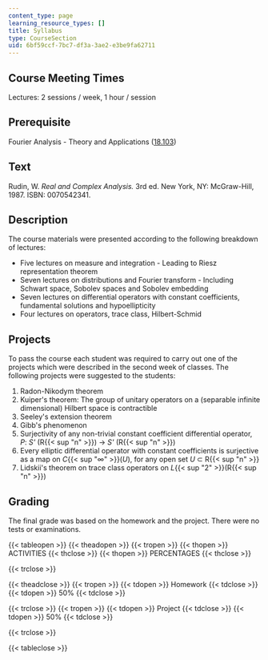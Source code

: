 ```yaml
---
content_type: page
learning_resource_types: []
title: Syllabus
type: CourseSection
uid: 6bf59ccf-7bc7-df3a-3ae2-e3be9fa62711
---
```


Course Meeting Times
--------------------

Lectures: 2 sessions / week, 1 hour / session

Prerequisite
------------

Fourier Analysis - Theory and Applications ([18.103](/courses/18-103-fourier-analysis-fall-2013))

Text
----

Rudin, W. _Real and Complex Analysis._ 3rd ed. New York, NY: McGraw-Hill, 1987. ISBN: 0070542341.

Description
-----------

The course materials were presented according to the following breakdown of lectures:

*   Five lectures on measure and integration - Leading to Riesz representation theorem
*   Seven lectures on distributions and Fourier transform - Including Schwart space, Sobolev spaces and Sobolev embedding
*   Seven lectures on differential operators with constant coefficients, fundamental solutions and hypoellipticity
*   Four lectures on operators, trace class, Hilbert-Schmid

Projects
--------

To pass the course each student was required to carry out one of the projects which were described in the second week of classes. The following projects were suggested to the students:

1.  Radon-Nikodym theorem
2.  Kuiper's theorem: The group of unitary operators on a (separable infinite dimensional) Hilbert space is contractible
3.  Seeley's extension theorem
4.  Gibb's phenomenon
5.  Surjectivity of any non-trivial constant coefficient differential operator, _P_: _S'_ (R{{< sup "n" >}}) → _S'_ (R{{< sup "n" >}})
6.  Every elliptic differential operator with constant coefficients is surjective as a map on _C_{{< sup "∞" >}}(_U_), for any open set _U_ ⊂ R{{< sup "n" >}}
7.  Lidskii's theorem on trace class operators on _L_{{< sup "2" >}}(R{{< sup "n" >}})

Grading
-------

The final grade was based on the homework and the project. There were no tests or examinations.

{{< tableopen >}}
{{< theadopen >}}
{{< tropen >}}
{{< thopen >}}
ACTIVITIES
{{< thclose >}}
{{< thopen >}}
PERCENTAGES
{{< thclose >}}

{{< trclose >}}

{{< theadclose >}}
{{< tropen >}}
{{< tdopen >}}
Homework
{{< tdclose >}}
{{< tdopen >}}
50%
{{< tdclose >}}

{{< trclose >}}
{{< tropen >}}
{{< tdopen >}}
Project
{{< tdclose >}}
{{< tdopen >}}
50%
{{< tdclose >}}

{{< trclose >}}

{{< tableclose >}}